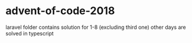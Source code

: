 # advent-of-code-2018

laravel folder contains solution for 1-8 (excluding third one)
other days are solved in typescript
